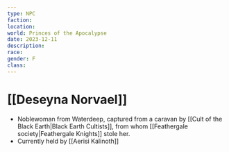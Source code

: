 ```yaml
---
type: NPC
faction: 
location: 
world: Princes of the Apocalypse
date: 2023-12-11
description: 
race: 
gender: F
class:
---
```

# [[Deseyna Norvael]]

- Noblewoman from Waterdeep, captured from a caravan by  [[Cult of the Black Earth|Black Earth Cultists]], from whom [[Feathergale society|Feathergale Knights]] stole her. 
- Currently held by [[Aerisi Kalinoth]]